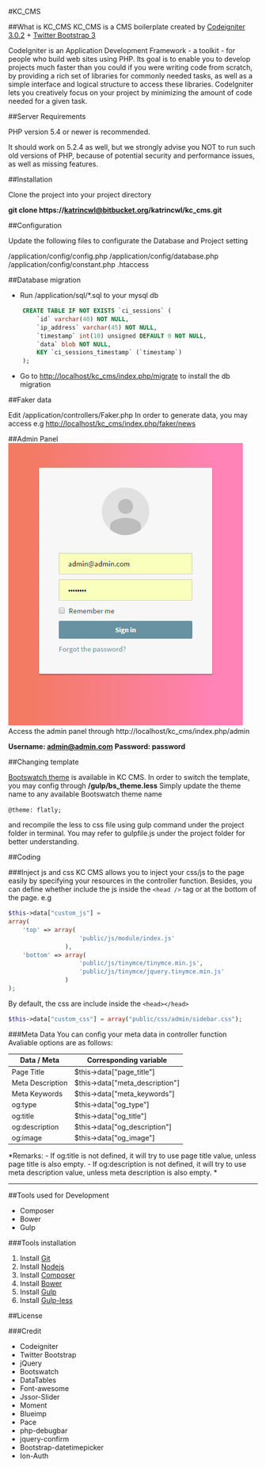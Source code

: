 #KC_CMS

##What is KC_CMS
KC_CMS is a CMS boilerplate created by [Codeigniter 3.0.2](http://www.codeigniter.com/user_guide/) + [Twitter Bootstrap 3](http://getbootstrap.com/css/)

CodeIgniter is an Application Development Framework - a toolkit - for people
who build web sites using PHP. Its goal is to enable you to develop projects
much faster than you could if you were writing code from scratch, by providing
a rich set of libraries for commonly needed tasks, as well as a simple
interface and logical structure to access these libraries. CodeIgniter lets
you creatively focus on your project by minimizing the amount of code needed
for a given task.


##Server Requirements

PHP version 5.4 or newer is recommended.

It should work on 5.2.4 as well, but we strongly advise you NOT to run
such old versions of PHP, because of potential security and performance
issues, as well as missing features.


##Installation

Clone the project into your project directory

**git clone https://katrincwl@bitbucket.org/katrincwl/kc_cms.git**


##Configuration

Update the following files to configurate the Database and Project setting

/application/config/config.php
/application/config/database.php
/application/config/constant.php
.htaccess



##Database migration

- Run /application/sql/*.sql to your mysql db
```sql
	CREATE TABLE IF NOT EXISTS `ci_sessions` (
        `id` varchar(40) NOT NULL,
        `ip_address` varchar(45) NOT NULL,
        `timestamp` int(10) unsigned DEFAULT 0 NOT NULL,
        `data` blob NOT NULL,
        KEY `ci_sessions_timestamp` (`timestamp`)
	);
```

- Go to [http://localhost/kc_cms/index.php/migrate](http://localhost/kc_cms/index.php/migrate) to install the db migration 



##Faker data

Edit /application/controllers/Faker.php 
In order to generate data, you may access
e.g [http://localhost/kc_cms/index.php/faker/news](http://localhost/kc_cms/index.php/faker/news)



##Admin Panel
![Login](/wiki/login.png)
Access the admin panel through 
http://localhost/kc_cms/index.php/admin

**Username: admin@admin.com**
**Password: password**


##Changing template

[Bootswatch theme](https://bootswatch.com/) is available in KC CMS.
In order to switch the template, you may config through 
**/gulp/bs_theme.less**
Simply update the theme name to any available Bootswatch theme name

```@theme: flatly;```

and recompile the less to css file using gulp command under the project folder in terminal. 
You may refer to gulpfile.js under the project folder for better understanding.



##Coding

###Inject js and css
KC CMS allows you to inject your css/js to the page easily by specifying your resources in the controller function. Besides, you can define whether include the js inside the ```<head />``` tag or at the bottom of the page.
e.g
```php
$this->data["custom_js"] = 
array(
    'top' => array(
                    'public/js/module/index.js'
                ), 
    'bottom' => array(
                    'public/js/tinymce/tinymce.min.js',
                    'public/js/tinymce/jquery.tinymce.min.js'
                )
);
```

By default, the css are include inside the ```<head></head>```
```php
$this->data["custom_css"] = array("public/css/admin/sidebar.css");
```

###Meta Data
You can config your meta data in controller function
Avaliable options are as follows:

|Data / Meta     | Corresponding variable          |
|----------------|---------------------------------|
|Page Title      | $this->data["page_title"]       |
|Meta Description| $this->data["meta_description"] |
|Meta Keywords   | $this->data["meta_keywords"]    |
|og:type         | $this->data["og_type"]          |
|og:title        | $this->data["og_title"]         |
|og:description  | $this->data["og_description"]   |
|og:image        | $this->data["og_image"]         |



*Remarks: 
    - If og:title is not defined, it will try to use page title value, unless page title is also empty.
    - If og:description is not defined, it will try to use meta description value, unless meta description is also empty.
*


* * *

##Tools used for Development
- Composer
- Bower
- Gulp

###Tools installation
1. Install [Git](https://git-scm.com/downloads)
2. Install [Nodejs](https://github.com/npm/npm)
3. Install [Composer](https://getcomposer.org/)
4. Install [Bower](http://bower.io/)
5. Install [Gulp](https://github.com/gulpjs/gulp/blob/master/docs/getting-started.md)
6. Install [Gulp-less](https://github.com/plus3network/gulp-less)

##License

###Credit
- Codeigniter
- Twitter Bootstrap
- jQuery
- Bootswatch
- DataTables
- Font-awesome
- Jssor-Slider
- Moment
- Blueimp
- Pace
- php-debugbar
- jquery-confirm
- Bootstrap-datetimepicker
- Ion-Auth
